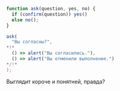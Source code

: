 
```js run
function ask(question, yes, no) {
  if (confirm(question)) yes()
  else no();
}

ask(
  "Вы согласны?",
*!*
  () => alert("Вы согласились."),
  () => alert("Вы отменили выполнение.")
*/!*
);
```

Выглядит короче и понятней, правда?
